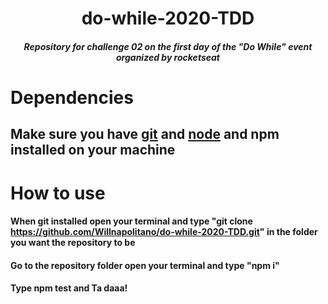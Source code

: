 # <h1 align="center">do-while-2020-TDD</h1>
  
#### <h5 align="center">Repository for challenge 02 on the first day of the "Do While" event organized by rocketseat</h5>


# Dependencies

## Make sure you have [git](https://git-scm.com/downloads) and [node](https://nodejs.org/en/) and npm installed on your machine

# How to use

#### When git installed open your terminal and type "git clone https://github.com/Willnapolitano/do-while-2020-TDD.git" in the folder you want the repository to be

#### Go to the repository folder open your terminal and type "npm i"

#### Type npm test and Ta daaa!

